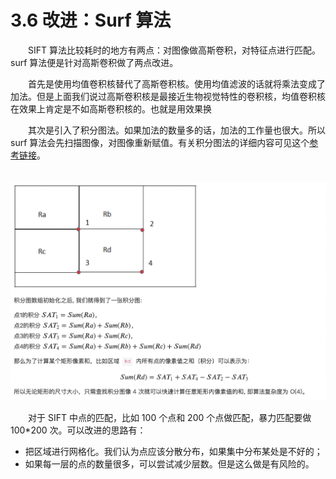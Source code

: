 # 3.6 改进：Surf 算法

　　SIFT 算法比较耗时的地方有两点：对图像做高斯卷积，对特征点进行匹配。surf 算法便是针对高斯卷积做了两点改进。

　　首先是使用均值卷积核替代了高斯卷积核。使用均值滤波的话就将乘法变成了加法。但是上面我们说过高斯卷积核是最接近生物视觉特性的卷积核，均值卷积核在效果上肯定是不如高斯卷积核的。也就是用效果换

　　其次是引入了积分图法。如果加法的数量多的话，加法的工作量也很大。所以 surf 算法会先扫描图像，对图像重新赋值。有关积分图法的详细内容可见这个[参考链接](https://www.cnblogs.com/magic-428/p/9149868.html)。

　　![积分图法](assets/image-20211102224549-2ubt6fo.png "积分图法")

　　对于 SIFT 中点的匹配，比如 100 个点和 200 个点做匹配，暴力匹配要做 100*200 次。可以改进的思路有：

* 把区域进行网格化。我们认为点应该分散分布，如果集中分布某处是不好的；
* 如果每一层的点的数量很多，可以尝试减少层数。但是这么做是有风险的。
